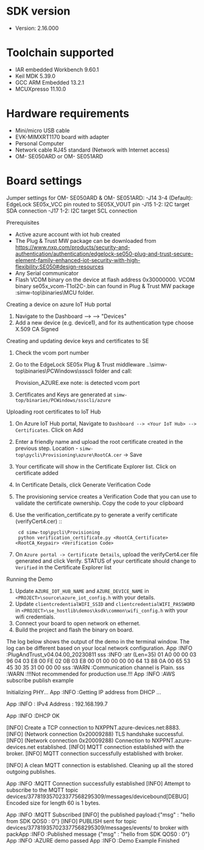 
SDK version
===========
- Version: 2.16.000

Toolchain supported
===================
- IAR embedded Workbench  9.60.1
- Keil MDK  5.39.0
- GCC ARM Embedded  13.2.1
- MCUXpresso  11.10.0

Hardware requirements
=====================
- Mini/micro USB cable
- EVK-MIMXRT1170 board with adapter
- Personal Computer
- Network cable RJ45 standard (Network with Internet access)
- OM- SE050ARD or OM- SE051ARD

Board settings
==============
Jumper settings for OM- SE050ARD & OM- SE051ARD:
    -J14 3-4 (Default): EdgeLock SE05x_VCC pin routed to SE05X_VOUT pin
    -J15 1-2: I2C target SDA connection
    -J17 1-2: I2C target SCL connection

Prerequisites
- Active azure account with iot hub created
- The Plug & Trust MW package can be downloaded from
https://www.nxp.com/products/security-and-authentication/authentication/edgelock-se050-plug-and-trust-secure-element-family-enhanced-iot-security-with-high-flexibility:SE050#design-resources
- Any Serial communicator
- Flash VCOM binary on the device at flash address 0x30000000. VCOM binary se05x_vcom-T1oI2C-<board>.bin can found in Plug & Trust MW package :simw-top\binaries\MCU folder.

Creating a device on azure IoT Hub portal

1.  Navigate to the Dashboard --> <Your IoT Hub> --> "Devices"
2.  Add a new device (e.g. device1), and for its authentication type
    choose X.509 CA Signed

Creating and updating device keys and certificates to SE

1. Check the vcom port number
2. Go to the EdgeLock SE05x Plug & Trust middleware ..\simw-top\binaries\PCWindows\ssscli folder and call:
   
    Provision_AZURE.exe <COMxx> 
    note: 
    <COMxx> is detected vcom port
3. Certificates and Keys are generated at `simw-top/binaries/PCWindows/ssscli/azure`

Uploading root certificates to IoT Hub

1. On Azure IoT Hub portal, Navigate to ``Dashboard --> <Your IoT Hub> --> Certificates``. Click on Add
2. Enter a friendly name and upload the root certificate created in the previous step. Location -  ``simw-top\pycli\Provisioning\azure\RootCA.cer`` -> Save
3. Your certificate will show in the Certificate Explorer list. Click on certificate added
4. In Certificate Details, click Generate Verification Code
5. The provisioning service creates a Verification Code that you can use to validate the certificate ownership. Copy the code to your clipboard
6. Use the verification_certificate.py to generate a verify certificate (verifyCert4.cer) ::

        cd simw-top\pycli\Provisioning
        python verification_certificate.py <RootCA_Certificate> <RootCA_Keypair> <Verification Code>

7. On ``Azure portal -> Certificate Details``, upload the verifyCert4.cer file generated and click Verify.
   STATUS of your certificate should change to ``Verified`` in the Certificate Explorer list

Running the Demo

1. Update ``AZURE_IOT_HUB_NAME``  and ``AZURE_DEVICE_NAME`` in ``<PROJECT>\source\azure_iot_config.h`` with your details.
2. Update ``clientcredentialWIFI_SSID`` and ``clientcredentialWIFI_PASSWORD`` in ``<PROJECT>\se_hostlib\demos\ksdk\common\wifi_config.h`` with your wifi credentials.
3. Connect your board to open network on ethernet.
4. Build the project and flash the binary on board.

The log below shows the output of the demo in the terminal window. The log can be different based on your local network configuration.
App   :INFO :PlugAndTrust_v04.04.00_20230811
sss   :INFO :atr (Len=35)
                01 A0 00 00     03 96 04 03     E8 00 FE 02     0B 03 E8 00
                01 00 00 00     00 64 13 88     0A 00 65 53     45 30 35 31
                00 00 00
sss   :WARN :Communication channel is Plain.
sss   :WARN :!!!Not recommended for production use.!!!
App   :INFO :AWS subscribe publish example
 
 
Initializing PHY...
App   :INFO :Getting IP address from DHCP ...
 
App   :INFO :
IPv4 Address     : 192.168.199.7
 
App   :INFO :DHCP OK

[INFO] Create a TCP connection to NXPPNT.azure-devices.net:8883.
[INFO] (Network connection 0x20009288) TLS handshake successful.
[INFO] (Network connection 0x20009288) Connection to NXPPNT.azure-devices.net established.
[INFO] MQTT connection established with the broker.
[INFO] MQTT connection successfully established with broker.

[INFO] A clean MQTT connection is established. Cleaning up all the stored outgoing publishes.

App   :INFO :MQTT Connection successfully established
[INFO] Attempt to subscribe to the MQTT topic devices/377819357023377568295309/messages/devicebound[DEBUG] Encoded size for length 60 is 1 bytes.

App   :INFO :MQTT Subscribed
[INFO] the published payload:{"msg" : "hello from SDK QOS0 : 0"}
[INFO] PUBLISH sent for topic devices/377819357023377568295309/messages/events/ to broker with packApp   :INFO :Published message {"msg" : "hello from SDK QOS0 : 0"}
App   :INFO :AZURE demo passed
App   :INFO :Demo Example Finished
